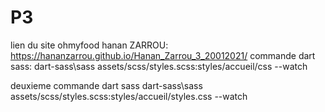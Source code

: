 # P3
lien du site ohmyfood hanan ZARROU:
 https://hananzarrou.github.io/Hanan_Zarrou_3_20012021/
commande dart sass:
dart-sass\sass assets/scss/styles.scss:styles/accueil/css --watch

deuxieme commande dart sass
dart-sass\sass assets/scss/styles.scss:styles/accueil/styles.css --watch